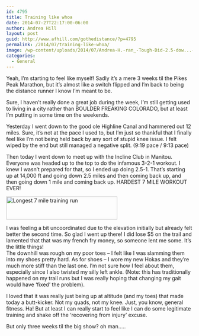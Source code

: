 ```yaml
---
id: 4795
title: Training like whoa
date: 2014-07-27T22:17:00-06:00
author: Andrea Hill
layout: post
guid: http://www.afhill.com/gothedistance/?p=4795
permalink: /2014/07/training-like-whoa/
image: /wp-content/uploads/2014/07/Andrea-H.-ran_-Tough-Did-2.5-dow...-dailymile.png
categories:
  - General
---
```

Yeah, I&#8217;m starting to feel like myself! Sadly it&#8217;s a mere 3 weeks til the Pikes Peak Marathon, but it&#8217;s almost like a switch flipped and I&#8217;m back to being the distance runner I know I&#8217;m meant to be. 

Sure, I haven&#8217;t really done a great job during the week, I&#8217;m still getting used to living in a city rather than BOULDER FREAKING COLORADO, but at least I&#8217;m putting in some time on the weekends. 

Yesterday I went down to the good ole Highline Canal and hammered out 12 miles. Sure, it&#8217;s not at the pace I used to, but I&#8217;m just so thankful that I finally feel like I&#8217;m not being held back by any sort of stupid knee issue. I felt wiped by the end but still managed a negative split. (9:19 pace / 9:13 pace)

Then today I went down to meet up with the Incline Club in Manitou. Everyone was headed up to the top to do the infamous 3-2-1 workout. I knew I wasn&#8217;t prepared for that, so I ended up doing 2.5-1. That&#8217;s starting up at 14,000 ft and going down 2.5 miles and then coming back up, and then going down 1 mile and coming back up. HARDEST 7 MILE WORKOUT EVER! 

[<img src="http://www.afhill.com/gothedistance/wp-content/uploads/2014/07/Andrea-H.-ran_-Tough-Did-2.5-dow...-dailymile-300x62.png" alt="Longest 7 mile training run" width="300" height="62" class="alignnone size-medium wp-image-4798" srcset="http://www.afhill.com/gothedistance/wp-content/uploads/2014/07/Andrea-H.-ran_-Tough-Did-2.5-dow...-dailymile-300x62.png 300w, http://www.afhill.com/gothedistance/wp-content/uploads/2014/07/Andrea-H.-ran_-Tough-Did-2.5-dow...-dailymile-620x131.png 620w, http://www.afhill.com/gothedistance/wp-content/uploads/2014/07/Andrea-H.-ran_-Tough-Did-2.5-dow...-dailymile.png 633w" sizes="(max-width: 300px) 100vw, 300px" />](http://www.afhill.com/gothedistance/wp-content/uploads/2014/07/Andrea-H.-ran_-Tough-Did-2.5-dow...-dailymile.png)

I was feeling a bit uncoordinated due to the elevation initially but already felt better the second time. So glad I went up there! I did lose $5 on the trail and lamented that that was my french fry money, so someone lent me some. It&#8217;s the little things!  
The downhill was rough on my poor toes &#8211; I felt like I was slamming them into my shoes pretty hard. As for shoes &#8211; I wore my new Hokas and they&#8217;re much more stiff than the last one. I&#8217;m not sure how I feel about them, especially since I also twisted my silly left ankle. (Note: this has traditionally happened on my trail runs but I was really hoping that changing my gait would have &#8216;fixed&#8217; the problem). 

I loved that it was really just being up at altitude (and my toes) that made today a butt-kicker. Not my quads, not my knee. Just, you know, general fitness. Ha! But at least I can really start to feel like I can do some legitimate training and shake off the &#8216;recovering from injury&#8217; excuse. 

But only three weeks til the big show? oh man&#8230;..